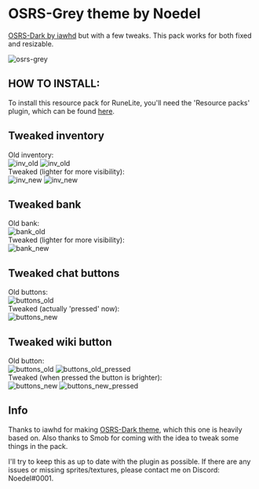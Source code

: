 # OSRS-Grey theme by Noedel
[OSRS-Dark by iawhd](https://github.com/melkypie/resource-packs/tree/pack-osrs-dark) but with a few tweaks. This pack works for both fixed and resizable.  

![osrs-grey](https://i.imgur.com/PV9XUyd.png)  

## HOW TO INSTALL:
To install this resource pack for RuneLite, you'll need the 'Resource packs' plugin, which can be found [here](https://github.com/melkypie/resource-packs/tree/master).

## Tweaked inventory
Old inventory:  
![inv_old](https://i.imgur.com/C8OCNVw.png) 
![inv_old](https://i.imgur.com/WtYwv0J.png)  
Tweaked (lighter for more visibility):  
![inv_new](https://i.imgur.com/XkieMh6.png) 
![inv_new](https://i.imgur.com/O86e8Tf.png)  

## Tweaked bank
Old bank:  
![bank_old](https://i.imgur.com/EPzasSb.png)  
Tweaked (lighter for more visibility):  
![bank_new](https://i.imgur.com/kyGngXj.png)  

## Tweaked chat buttons
Old buttons:  
![buttons_old](https://i.imgur.com/ILBiKNr.png)  
Tweaked (actually 'pressed' now):  
![buttons_new](https://i.imgur.com/xzvsCgW.png)  

## Tweaked wiki button
Old button:  
![buttons_old](https://i.imgur.com/vliJhBo.png)
![buttons_old_pressed](https://i.imgur.com/sdS6SGJ.png)  
Tweaked (when pressed the button is brighter):  
![buttons_new](https://i.imgur.com/vliJhBo.png)
![buttons_new_pressed](https://i.imgur.com/ZYLogHX.png)

## Info
Thanks to iawhd for making [OSRS-Dark theme](https://github.com/melkypie/resource-packs/tree/pack-osrs-dark), which this one is heavily based on. Also thanks to Smob for coming with the idea to tweak some things in the pack.  

I'll try to keep this as up to date with the plugin as possible. If there are any issues or missing sprites/textures, please contact me on Discord: Noedel#0001.
